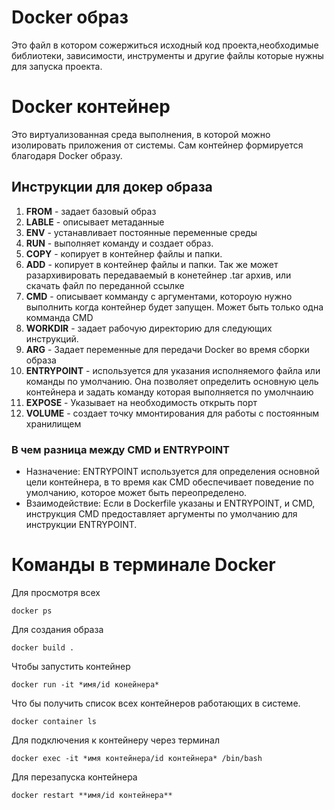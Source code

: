 # Docker образ

Это файл в котором сожержиться исходный код проекта,необходимые библиотеки, зависимости, инструменты и другие файлы которые нужны для запуска проекта.

# Docker контейнер
Это виртуализованная среда выполнения, в которой можно изолировать приложения от системы. Сам контейнер формируется благодаря Docker образу.


## Инструкции для докер образа 

1. **FROM** - задает базовый образ
2. **LABLE** - описывает метаданные
3. **ENV** - устанавливает постоянные переменные среды
4. **RUN** - выполняет команду и создает образ.
5. **COPY** - копирует в контейнер файлы и папки.
6. **ADD** - копирует в контейнер файлы и папки. Так же может разархивировать передаваемый в конетейнер .tar архив, или скачать файл по переданной ссылке
7. **CMD** - описывает комманду с аргументами, котороую нужно выполнить когда контейнер будет запущен. Может быть только одна комманда CMD
9. **WORKDIR** - задает рабочую директорию для следующих инструкций.
10. **ARG** - Задает переменные для передачи Docker во время сборки образа
11. **ENTRYPOINT** - используется для указания исполняемого файла или команды по умолчанию. Она позволяет определить основную цель контейнера и задать команду которая выполняется по умолчнаию
12. **EXPOSE** - Указывает на необходимость открыть порт
13. **VOLUME** - создает точку ммонтирования для работы с постоянным хранилищем


### В чем разница между CMD и ENTRYPOINT
-   Назначение: ENTRYPOINT используется для определения основной цели контейнера, в то время как CMD обеспечивает поведение по умолчанию, которое может быть переопределено.
-   Взаимодействие: Если в Dockerfile указаны и ENTRYPOINT, и CMD, инструкция CMD предоставляет аргументы по умолчанию для инструкции ENTRYPOINT.





# Команды в терминале Docker
Для просмотря всех
```
docker ps
```
Для создания образа 
```
docker build .
```

Чтобы запустить контейнер
```
docker run -it *имя/id конейнера*
```

Что бы получить список всех контейнеров работающих в системе.
```
docker container ls
```

Для подключения к контейнеру через терминал
```
docker exec -it *имя контейнера/id контейнера* /bin/bash
```


Для перезапуска контейнера
```
docker restart **имя/id контейнера** 
```
